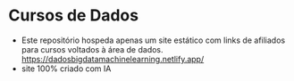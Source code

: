 # Cursos de Dados
- Este repositório hospeda apenas um site estático com links de afiliados para cursos voltados à área de dados.
https://dadosbigdatamachinelearning.netlify.app/
- site 100% criado com IA
